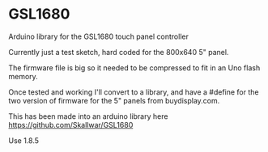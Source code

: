# GSL1680
Arduino library for the GSL1680 touch panel controller

Currently just a test sketch, hard coded for the 800x640 5" panel.

The firmware file is big so it needed to be compressed to fit in an Uno flash memory.

Once tested and working I'll convert to a library, and have a #define for the two version of firmware
for the 5" panels from buydisplay.com.

This has been made into an arduino library here https://github.com/Skallwar/GSL1680

Use 1.8.5
